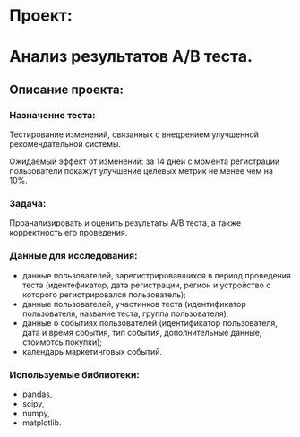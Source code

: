 # Проект:
# Анализ результатов А/В теста.

## Описание проекта:

### Назначение теста:

Тестирование изменений, связанных с внедрением улучшенной рекомендательной системы.

Ожидаемый эффект от изменений: за 14 дней с момента регистрации пользователи покажут улучшение целевых метрик не менее чем на 10%.

### Задача:

Проанализировать и оценить результаты А/В теста, а также корректность его проведения.

### Данные для исследования:

- данные пользователей, зарегистрировавшихся в период проведения теста (идентефикатор, дата регистрации, регион и устройство с которого регистрировался пользователь);
- данные пользователей, участинков теста (идентификатор пользователя, название теста, группа пользователя);
- данные о событиях пользователей (идентификатор пользователя, дата и время события, тип события, дополнительные данные, стоимотсь покупки);
- календарь маркетинговых событий.

### Используемые библиотеки:
- pandas,
- scipy,
- numpy,
- matplotlib.
